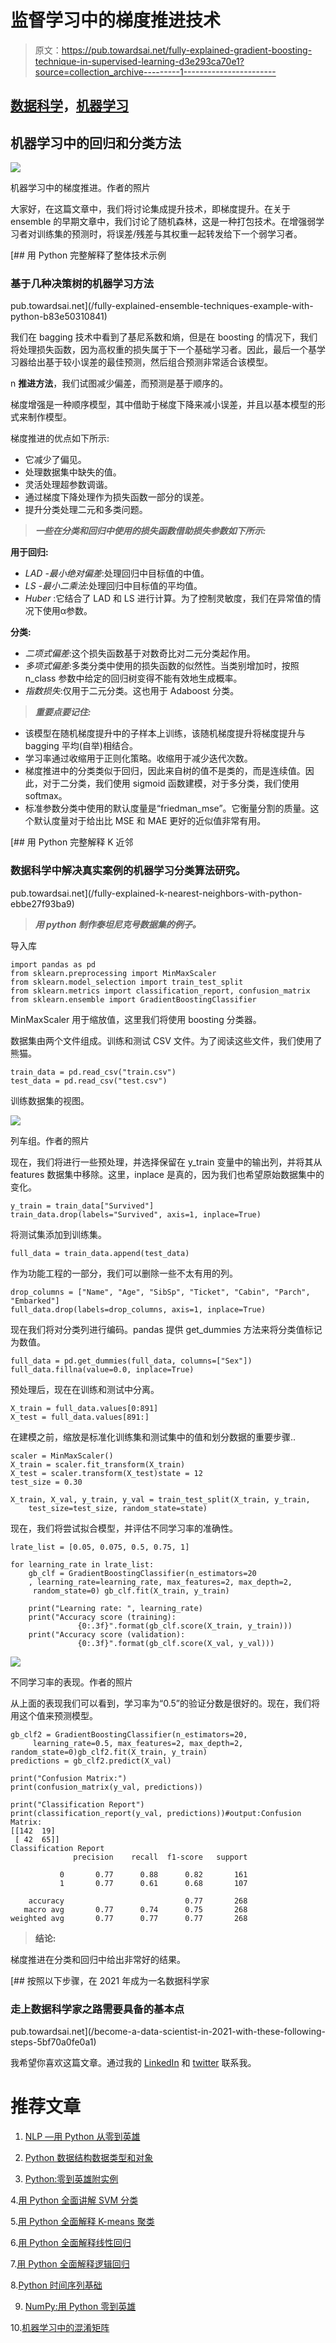 # 监督学习中的梯度推进技术

> 原文：<https://pub.towardsai.net/fully-explained-gradient-boosting-technique-in-supervised-learning-d3e293ca70e1?source=collection_archive---------1----------------------->

## [数据科学](https://towardsai.net/p/category/data-science)，[机器学习](https://towardsai.net/p/category/machine-learning)

## 机器学习中的回归和分类方法

![](img/d8446c223359b16ad9023cd1862dc892.png)

机器学习中的梯度推进。作者的照片

大家好，在这篇文章中，我们将讨论集成提升技术，即梯度提升。在关于 ensemble 的早期文章中，我们讨论了随机森林，这是一种打包技术。在增强弱学习者对训练集的预测时，将误差/残差与其权重一起转发给下一个弱学习者。

[](/fully-explained-ensemble-techniques-example-with-python-b83e50310841) [## 用 Python 完整解释了整体技术示例

### 基于几种决策树的机器学习方法

pub.towardsai.net](/fully-explained-ensemble-techniques-example-with-python-b83e50310841) 

我们在 bagging 技术中看到了基尼系数和熵，但是在 boosting 的情况下，我们将处理损失函数，因为高权重的损失属于下一个基础学习者。因此，最后一个基学习器给出基于较小误差的最佳预测，然后组合预测非常适合该模型。

n **推进方法**，我们试图减少偏差，而预测是基于顺序的。

梯度增强是一种顺序模型，其中借助于梯度下降来减小误差，并且以基本模型的形式来制作模型。

梯度推进的优点如下所示:

*   它减少了偏见。
*   处理数据集中缺失的值。
*   灵活处理超参数调谐。
*   通过梯度下降处理作为损失函数一部分的误差。
*   提升分类处理二元和多类问题。

> ***一些在分类和回归中使用的损失函数借助损失参数如下所示:***

**用于回归:**

*   *LAD -最小绝对偏差*:处理回归中目标值的中值。
*   *LS -最小二乘法*:处理回归中目标值的平均值。
*   *Huber* :它结合了 LAD 和 LS 进行计算。为了控制灵敏度，我们在异常值的情况下使用α参数。

**分类:**

*   *二项式偏差*:这个损失函数基于对数奇比对二元分类起作用。
*   *多项式偏差*:多类分类中使用的损失函数的似然性。当类别增加时，按照 n_class 参数中给定的回归树变得不能有效地生成概率。
*   *指数损失*:仅用于二元分类。这也用于 Adaboost 分类。

> ***重要点要记住:***

*   该模型在随机梯度提升中的子样本上训练，该随机梯度提升将梯度提升与 bagging 平均(自举)相结合。
*   学习率通过收缩用于正则化策略。收缩用于减少迭代次数。
*   梯度推进中的分类类似于回归，因此来自树的值不是类的，而是连续值。因此，对于二分类，我们使用 sigmoid 函数建模，对于多分类，我们使用 softmax。
*   标准参数分类中使用的默认度量是“friedman_mse”。它衡量分割的质量。这个默认度量对于给出比 MSE 和 MAE 更好的近似值非常有用。

[](/fully-explained-k-nearest-neighbors-with-python-ebbe27f93ba9) [## 用 Python 完整解释 K 近邻

### 数据科学中解决真实案例的机器学习分类算法研究。

pub.towardsai.net](/fully-explained-k-nearest-neighbors-with-python-ebbe27f93ba9) 

> ***用 python 制作泰坦尼克号数据集的例子。***

导入库

```
import pandas as pd
from sklearn.preprocessing import MinMaxScaler
from sklearn.model_selection import train_test_split
from sklearn.metrics import classification_report, confusion_matrix
from sklearn.ensemble import GradientBoostingClassifier
```

MinMaxScaler 用于缩放值，这里我们将使用 boosting 分类器。

数据集由两个文件组成。训练和测试 CSV 文件。为了阅读这些文件，我们使用了熊猫。

```
train_data = pd.read_csv("train.csv")
test_data = pd.read_csv("test.csv")
```

训练数据集的视图。

![](img/f9c181bfdafbcef8da228203cd0a46e4.png)

列车组。作者的照片

现在，我们将进行一些预处理，并选择保留在 y_train 变量中的输出列，并将其从 features 数据集中移除。这里，inplace 是真的，因为我们也希望原始数据集中的变化。

```
y_train = train_data["Survived"]
train_data.drop(labels="Survived", axis=1, inplace=True)
```

将测试集添加到训练集。

```
full_data = train_data.append(test_data)
```

作为功能工程的一部分，我们可以删除一些不太有用的列。

```
drop_columns = ["Name", "Age", "SibSp", "Ticket", "Cabin", "Parch", "Embarked"]
full_data.drop(labels=drop_columns, axis=1, inplace=True)
```

现在我们将对分类列进行编码。pandas 提供 get_dummies 方法来将分类值标记为数值。

```
full_data = pd.get_dummies(full_data, columns=["Sex"])
full_data.fillna(value=0.0, inplace=True)
```

预处理后，现在在训练和测试中分离。

```
X_train = full_data.values[0:891]
X_test = full_data.values[891:]
```

在建模之前，缩放是标准化训练集和测试集中的值和划分数据的重要步骤..

```
scaler = MinMaxScaler()
X_train = scaler.fit_transform(X_train)
X_test = scaler.transform(X_test)state = 12  
test_size = 0.30  

X_train, X_val, y_train, y_val = train_test_split(X_train, y_train,  
    test_size=test_size, random_state=state)
```

现在，我们将尝试拟合模型，并评估不同学习率的准确性。

```
lrate_list = [0.05, 0.075, 0.5, 0.75, 1]

for learning_rate in lrate_list:
    gb_clf = GradientBoostingClassifier(n_estimators=20
    , learning_rate=learning_rate, max_features=2, max_depth=2,
     random_state=0) gb_clf.fit(X_train, y_train)

    print("Learning rate: ", learning_rate)
    print("Accuracy score (training):
               {0:.3f}".format(gb_clf.score(X_train, y_train)))
    print("Accuracy score (validation):
               {0:.3f}".format(gb_clf.score(X_val, y_val)))
```

![](img/7a6d0a46abe29e253a7f63fed034958b.png)

不同学习率的表现。作者的照片

从上面的表现我们可以看到，学习率为“0.5”的验证分数是很好的。现在，我们将用这个值来预测模型。

```
gb_clf2 = GradientBoostingClassifier(n_estimators=20,
     learning_rate=0.5, max_features=2, max_depth=2, random_state=0)gb_clf2.fit(X_train, y_train)
predictions = gb_clf2.predict(X_val)

print("Confusion Matrix:")
print(confusion_matrix(y_val, predictions))

print("Classification Report")
print(classification_report(y_val, predictions))#output:Confusion Matrix:
[[142  19]
 [ 42  65]]
Classification Report
              precision    recall  f1-score   support

           0       0.77      0.88      0.82       161
           1       0.77      0.61      0.68       107

    accuracy                           0.77       268
   macro avg       0.77      0.74      0.75       268
weighted avg       0.77      0.77      0.77       268
```

> **结论:**

梯度推进在分类和回归中给出非常好的结果。

[](/become-a-data-scientist-in-2021-with-these-following-steps-5bf70a0fe0a1) [## 按照以下步骤，在 2021 年成为一名数据科学家

### 走上数据科学家之路需要具备的基本点

pub.towardsai.net](/become-a-data-scientist-in-2021-with-these-following-steps-5bf70a0fe0a1) 

我希望你喜欢这篇文章。通过我的 [LinkedIn](https://www.linkedin.com/in/data-scientist-95040a1ab/) 和 [twitter](https://twitter.com/amitprius) 联系我。

# 推荐文章

1.  [NLP —用 Python 从零到英雄](https://medium.com/towards-artificial-intelligence/nlp-zero-to-hero-with-python-2df6fcebff6e?sk=2231d868766e96b13d1e9d7db6064df1)

2. [Python 数据结构数据类型和对象](https://medium.com/towards-artificial-intelligence/python-data-structures-data-types-and-objects-244d0a86c3cf?sk=42f4b462499f3fc3a160b21e2c94dba6)

3. [Python:零到英雄附实例](https://medium.com/towards-artificial-intelligence/python-zero-to-hero-with-examples-c7a5dedb968b?source=friends_link&sk=186aff630c2241aca16522241333e3e0)

4.[用 Python 全面讲解 SVM 分类](https://medium.com/towards-artificial-intelligence/fully-explained-svm-classification-with-python-eda124997bcd?source=friends_link&sk=da300d557992d67808746ee706269b2f)

5.[用 Python 全面解释 K-means 聚类](https://medium.com/towards-artificial-intelligence/fully-explained-k-means-clustering-with-python-e7caa573176a?source=friends_link&sk=9c5c613ceb10f2d203712634f3b6fb28)

6.[用 Python 全面解释线性回归](https://medium.com/towards-artificial-intelligence/fully-explained-linear-regression-with-python-fe2b313f32f3?source=friends_link&sk=53c91a2a51347ec2d93f8222c0e06402)

7.[用 Python 全面解释逻辑回归](https://medium.com/towards-artificial-intelligence/fully-explained-logistic-regression-with-python-f4a16413ddcd?source=friends_link&sk=528181f15a44e48ea38fdd9579241a78)

8.[Python 时间序列基础](https://medium.com/towards-artificial-intelligence/basic-of-time-series-with-python-a2f7cb451a76?source=friends_link&sk=09d77be2d6b8779973e41ab54ebcf6c5)

9. [NumPy:用 Python 零到英雄](https://medium.com/towards-artificial-intelligence/numpy-zero-to-hero-with-python-d135f57d6082?source=friends_link&sk=45c0921423cdcca2f5772f5a5c1568f1)

10.[机器学习中的混淆矩阵](https://medium.com/analytics-vidhya/confusion-matrix-in-machine-learning-91b6e2b3f9af?source=friends_link&sk=11c6531da0bab7b504d518d02746d4cc)